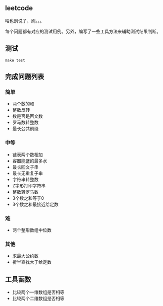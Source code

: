 ## leetcode

啥也别说了，刷。。。

每个问题都有对应的测试用例。另外，编写了一些工具方法来辅助测试结果判断。

## 测试

```shell script
make test
```

## 完成问题列表

### 简单

+ 两个数的和
+ 整数反转
+ 数是否是回文数
+ 罗马数转整数
+ 最长公共前缀

### 中等

+ 链表两个数相加
+ 容器能盛的最多水
+ 最长回文子串
+ 最长无重复子串
+ 字符串转整数
+ Z字形打印字符串
+ 整数转罗马数
+ 3个数之和等于0
+ 3个数之和最接近给定数

### 难 

+ 两个整形数组中位数

### 其他

+ 求最大公约数
+ 折半查找大于给定数

## 工具函数

+ 比较两个一维数组是否相等
+ 比较两个二维数组是否相等